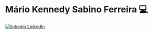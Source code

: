 

<!--
### Hi there 👋
**mkennedysf/mkennedysf** is a ✨ _special_ ✨ repository because its `README.md` (this file) appears on your GitHub profile.

Here are some ideas to get you started:

- 🔭 I’m currently working on ...
- 🌱 I’m currently learning ...
- 👯 I’m looking to collaborate on ...
- 🤔 I’m looking for help with ...
- 💬 Ask me about ...
- 📫 How to reach me: ...
- 😄 Pronouns: ...
- ⚡ Fun fact: ...
-->

# Mário Kennedy Sabino Ferreira :computer:

<a href="https://www.linkedin.com/in/mariokennedy/" rel="nofollow noreferrer">
    <img src="https://i.stack.imgur.com/gVE0j.png" alt="linkedin"> LinkedIn
  </a>

